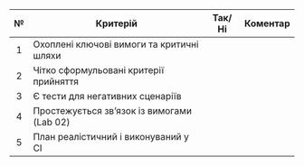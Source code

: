 | № | Критерій | Так/Ні | Коментар |
|:-:|-----------|:------:|-----------|
| 1 | Охоплені ключові вимоги та критичні шляхи |  |  |
| 2 | Чітко сформульовані критерії прийняття |  |  |
| 3 | Є тести для негативних сценаріїв |  |  |
| 4 | Простежується зв’язок із вимогами (Lab 02) |  |  |
| 5 | План реалістичний і виконуваний у CI |  |  |
